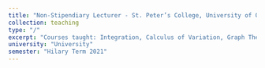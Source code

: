 ```yaml
---
title: "Non-Stipendiary Lecturer - St. Peter’s College, University of Oxford"
collection: teaching
type: "/"
excerpt: "Courses taught: Integration, Calculus of Variation, Graph Theory"
university: "University"
semester: "Hilary Term 2021"
---
```

